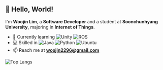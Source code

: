 ## 👋 Hello, World!
I'm **Woojin Lim**, a **Software Developer** and a student at **Soonchunhyang University**, majoring in **Internet of Things**.

- 🌱 Currently learning ![Unity](https://img.shields.io/badge/unity-%23000000.svg?style=for-the-badge&logo=unity&logoColor=white) ![ROS](https://img.shields.io/badge/ros-%230A0FF9.svg?style=for-the-badge&logo=ros&logoColor=white)
- 💻 Skilled in ![Java](https://img.shields.io/badge/java-%23ED8B00.svg?style=for-the-badge&logo=openjdk&logoColor=white) ![Python](https://img.shields.io/badge/python-3670A0?style=for-the-badge&logo=python&logoColor=ffdd54) ![Ubuntu](https://img.shields.io/badge/Ubuntu-E95420?style=for-the-badge&logo=ubuntu&logoColor=white)
- 📫 Reach me at **woojin2296@gmail.com**

![Top Langs](https://github-readme-stats.vercel.app/api/top-langs/?username=woojin2296&layout=compact)
